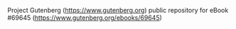 Project Gutenberg (https://www.gutenberg.org) public repository
for eBook #69645 (https://www.gutenberg.org/ebooks/69645)
